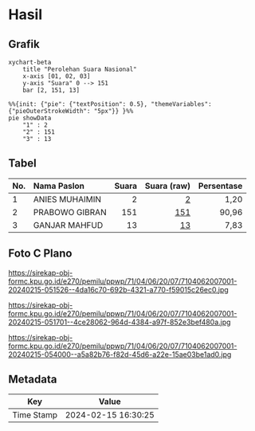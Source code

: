 # Hasil

## Grafik

```mermaid
xychart-beta
    title "Perolehan Suara Nasional"
    x-axis [01, 02, 03]
    y-axis "Suara" 0 --> 151
    bar [2, 151, 13]
```

```mermaid
%%{init: {"pie": {"textPosition": 0.5}, "themeVariables": {"pieOuterStrokeWidth": "5px"}} }%%
pie showData
    "1" : 2
    "2" : 151
    "3" : 13
```

## Tabel

| No. | Nama Paslon    | Suara | Suara (raw) | Persentase |
|:--- |:-------------- | -----:| -----------:| ----------:|
| 1   | ANIES MUHAIMIN | 2     | [2][p-1]    | 1,20       |
| 2   | PRABOWO GIBRAN | 151   | [151][p-2]  | 90,96      |
| 3   | GANJAR MAHFUD  | 13    | [13][p-3]   | 7,83       |


[p-1]: https://github.com/gigit-pemilu/pemilu-2024/blob/main/pilpres/hitung-suara/sub/71-sulawesi-utara/sub/04-kepulauan-talaud/sub/06-kabaruan/sub/2007-bulude/sub/001-tps/sub/paslon-1.txt
[p-2]: https://github.com/gigit-pemilu/pemilu-2024/blob/main/pilpres/hitung-suara/sub/71-sulawesi-utara/sub/04-kepulauan-talaud/sub/06-kabaruan/sub/2007-bulude/sub/001-tps/sub/paslon-2.txt
[p-3]: https://github.com/gigit-pemilu/pemilu-2024/blob/main/pilpres/hitung-suara/sub/71-sulawesi-utara/sub/04-kepulauan-talaud/sub/06-kabaruan/sub/2007-bulude/sub/001-tps/sub/paslon-3.txt

## Foto C Plano

https://sirekap-obj-formc.kpu.go.id/e270/pemilu/ppwp/71/04/06/20/07/7104062007001-20240215-051526--4da16c70-692b-4321-a770-f59015c26ec0.jpg

https://sirekap-obj-formc.kpu.go.id/e270/pemilu/ppwp/71/04/06/20/07/7104062007001-20240215-051701--4ce28062-964d-4384-a97f-852e3bef480a.jpg

https://sirekap-obj-formc.kpu.go.id/e270/pemilu/ppwp/71/04/06/20/07/7104062007001-20240215-054000--a5a82b76-f82d-45d6-a22e-15ae03be1ad0.jpg


## Metadata

| Key        | Value               |
| ---------- | ------------------- |
| Time Stamp | 2024-02-15 16:30:25 |



